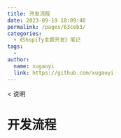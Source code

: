 ```yaml
---
title: 开发流程
date: 2023-09-19 18:09:40
permalink: /pages/63ceb3/
categories:
  - 《Shopify主题开发》笔记
tags:
  - 
author: 
  name: xugaoyi
  link: https://github.com/xugaoyi
---
```


< 说明

# 开发流程